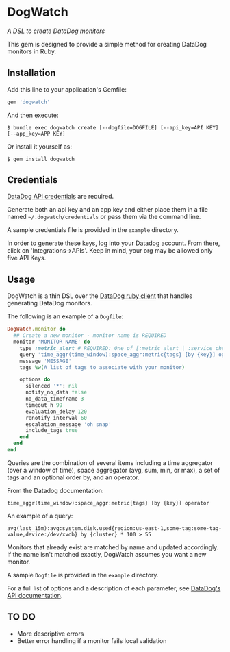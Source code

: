 # DogWatch

_A DSL to create DataDog monitors_

This gem is designed to provide a simple method for creating DataDog monitors in Ruby.

## Installation
Add this line to your application's Gemfile:

```ruby
gem 'dogwatch'
```

And then execute:
```shell
$ bundle exec dogwatch create [--dogfile=DOGFILE] [--api_key=API KEY] [--app_key=APP KEY]
```
Or install it yourself as:
```shell
$ gem install dogwatch
```

## Credentials
[DataDog API credentials](https://app.datadoghq.com/account/settings#api) are required.

Generate both an api key and an app key and either place them in a file named `~/.dogwatch/credentials` or pass them via the command line.

A sample credentials file is provided in the `example` directory.

In order to generate these keys, log into your Datadog account.  From there, click on 'Integrations->APIs'.  Keep in mind, your org may be allowed only five API Keys.
## Usage

DogWatch is a thin DSL over the [DataDog ruby client](https://github.com/DataDog/dogapi-rb) that handles generating DataDog monitors.

The following is an example of a `Dogfile`:
```ruby
DogWatch.monitor do
  ## Create a new monitor - monitor name is REQUIRED
  monitor 'MONITOR NAME' do
    type :metric_alert # REQUIRED: One of [:metric_alert | :service_check | :event_alert]
    query 'time_aggr(time_window):space_aggr:metric{tags} [by {key}] operator' # REQUIRED
    message 'MESSAGE'
    tags %w(A list of tags to associate with your monitor)

    options do
      silenced '*': nil
      notify_no_data false
      no_data_timeframe 3
      timeout_h 99
      evaluation_delay 120
      renotify_interval 60
      escalation_message 'oh snap'
      include_tags true
    end
  end
end
```
Queries are the combination of several items including a time aggregator (over a window of time), space aggregator (avg, sum, min, or max), a set of tags and an optional order by, and an operator.

From the Datadog documentation:

```
time_aggr(time_window):space_aggr:metric{tags} [by {key}] operator
```
An example of a query:

```
avg(last_15m):avg:system.disk.used{region:us-east-1,some-tag:some-tag-value,device:/dev/xvdb} by {cluster} * 100 > 55
```

Monitors that already exist are matched by name and updated accordingly. If the name isn't matched exactly, DogWatch assumes you want a new monitor.

A sample `Dogfile` is provided in the `example` directory.

For a full list of options and a description of each parameter, see [DataDog's API documentation](http://docs.datadoghq.com/api/#monitors).

## TO DO
* More descriptive errors
* Better error handling if a monitor fails local validation
